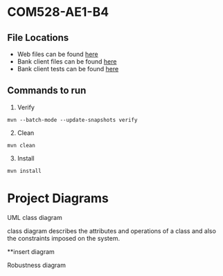 
# COM528-AE1-B4

## File Locations
* Web files can be found [here](https://github.com/Sunil-I/COM528-AE1-B4/tree/master/web/src/main/webapp)
* Bank client files can be found [here](https://github.com/Sunil-I/COM528-AE1-B4/tree/master/client/src/main/java/com/github/b4)
* Bank client tests can be found [here](https://github.com/Sunil-I/COM528-AE1-B4/tree/master/client/src/test/java/com/github/b4)

## Commands to run
1) Verify
```shell
mvn --batch-mode --update-snapshots verify
```
2) Clean
```shell
mvn clean
```
3) Install
```shell
mvn install
```

# Project Diagrams

UML class diagram

class diagram describes the attributes and operations of a class and also the constraints imposed on the system.

**insert diagram

Robustness diagram
